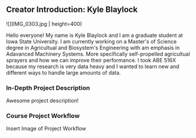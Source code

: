 ## Creator Introduction: Kyle Blaylock

![](IMG_0303.jpg | height=400)

Hello everyone! My name is Kyle Blaylock and I am a graduate student at Iowa State University. I am currently working on a Master's of Science degree in Agricultual and Biosystem's Engineering with am emphasis in Adavanced Machinery Systems. More specifically self-propelled agricultual sprayers and how we can improve their performance. I took ABE 516X because my research is very data heavy and I wanted to learn new and different ways to handle large amounts of data.

### In-Depth Project Description

Awesome project description!

### Course Project Workflow

Insert Image of Project Workflow


